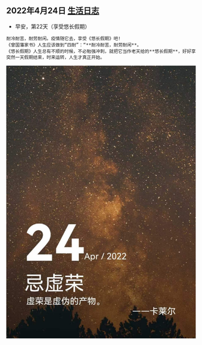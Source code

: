 ## 2022年4月24日  [生活日志](../life.md)
- 早安，第22天（享受悠长假期）
```markdown
耐冷耐苦，耐劳耐闲。疫情随它去，享受《悠长假期》吧!
《曾国藩家书》人生应该做到“四耐”：“**耐冷耐苦，耐劳耐闲**。
《悠长假期》人生总有不顺的时候，不必勉强冲刺，就把它当作老天给的**悠长假期**，好好享受这个假期。
突然一天假期结束，时来运转，人生才真正开始。
```
![](../img/20220424.jpg)